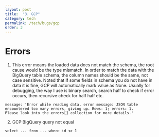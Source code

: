 ```yaml
---
layout: post
title:  "3. GCP"
category: tech
permalink: /tech/bugs/gcp
order: 3
---
```

# Errors
1. This error means the loaded data does not match the schema, the root cause would be the type mismatch. 
In order to match the data with the BigQuery table schema, the column names should be the same, not case sensitive. 
Noted that if some fields in schema you do not have in data it is fine, GCP will automatically mark value as None.
Usually for debugging, the way I use is binary search, search half to check if error occurs, then recursive check for half half etc.
```
message: 'Error while reading data, error message: JSON table 
encountered too many errors, giving up. Rows: 1; errors: 1. 
Please look into the errors[] collection for more details.'
``` 

2. GCP BigQuery query not equal
```
select ... from ... where id <> 1
```